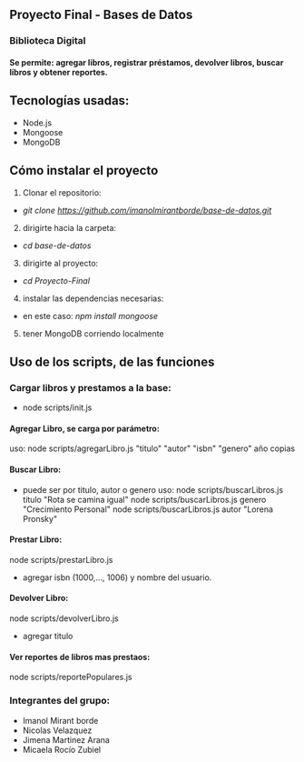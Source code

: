 ## Proyecto Final - Bases de Datos

### Biblioteca Digital

#### Se permite: agregar libros, registrar préstamos, devolver libros, buscar libros y obtener reportes.

## Tecnologías usadas:

- Node.js
- Mongoose
- MongoDB

## Cómo instalar el proyecto

1. Clonar el repositorio:

- _git clone https://github.com/imanolmirantborde/base-de-datos.git_

2. dirigirte hacia la carpeta:

- _cd base-de-datos_

3. dirigirte al proyecto:

- _cd Proyecto-Final_

4. instalar las dependencias necesarias:

- en este caso: _npm install mongoose_

5. tener MongoDB corriendo localmente

## Uso de los scripts, de las funciones

### Cargar libros y prestamos a la base:

- node scripts/init.js

#### Agregar Libro, se carga por parámetro:

uso:
node scripts/agregarLibro.js "titulo" "autor" "isbn" "genero" año copias

#### Buscar Libro:

- puede ser por titulo, autor o genero
  uso:
  node scripts/buscarLibros.js titulo "Rota se camina igual"
  node scripts/buscarLibros.js genero "Crecimiento Personal"
  node scripts/buscarLibros.js autor "Lorena Pronsky"

#### Prestar Libro:

node scripts/prestarLibro.js

- agregar isbn (1000,..., 1006) y nombre del usuario.

#### Devolver Libro:

node scripts/devolverLibro.js

- agregar titulo

#### Ver reportes de libros mas prestaos:

node scripts/reportePopulares.js

### Integrantes del grupo:

- Imanol Mirant borde
- Nicolas Velazquez
- Jimena Martinez Arana
- Micaela Rocío Zubiel
